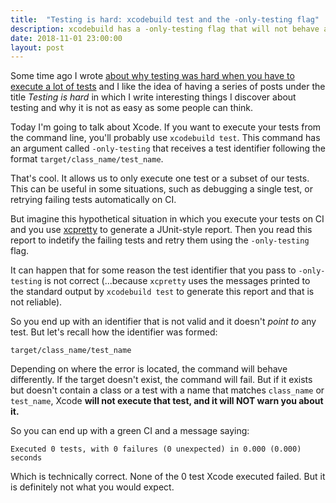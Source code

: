 ```yaml
---
title:  "Testing is hard: xcodebuild test and the -only-testing flag"
description: xcodebuild has a -only-testing flag that will not behave as you expect.
date: 2018-11-01 23:00:00
layout: post
---
```


Some time ago I wrote [about why testing was hard when you have to execute a lot of tests](/2018/testing-is-hard-flakiness)
and I like the idea of having a series of posts under the title
_Testing is hard_ in which I write interesting things I discover about testing and 
why it is not as easy as some people can think.

Today I'm going to talk about Xcode. If you want to execute your tests from
the command line, you'll probably use `xcodebuild test`. This command
has an argument called `-only-testing` that receives a test identifier
following the format `target/class_name/test_name`.

That's cool. It allows us to only execute one test or a subset of our tests.
This can be useful in some situations, such as debugging a single test, or
retrying failing tests automatically on CI.

But imagine this hypothetical situation in which you execute your tests
on CI and you use [xcpretty](https://github.com/supermarin/xcpretty) to
generate a JUnit-style report. Then you read this report to indetify the
failing tests and retry them using the `-only-testing` flag.

It can happen that for some reason the test identifier that you pass to
`-only-testing` is not correct (...because `xcpretty` uses the messages printed
to the standard output by `xcodebuild test` to generate this report and that
is not reliable). 

So you end up with an identifier that is not valid and it doesn't _point to_ any test.
But let's recall how the identifier was formed:

```
target/class_name/test_name
```

Depending on where the error is located, the command will behave differently. 
If the target doesn't exist, the command will fail. But if it exists but doesn't 
contain a class or a test  with a name that matches `class_name` or `test_name`,
Xcode **will not execute that test, and it will NOT warn you about it.**

So you can end up with a green CI and a message saying:

```
Executed 0 tests, with 0 failures (0 unexpected) in 0.000 (0.000) seconds
```

Which is technically correct. None of the 0 test Xcode executed failed. But it 
is definitely not what you would expect.


